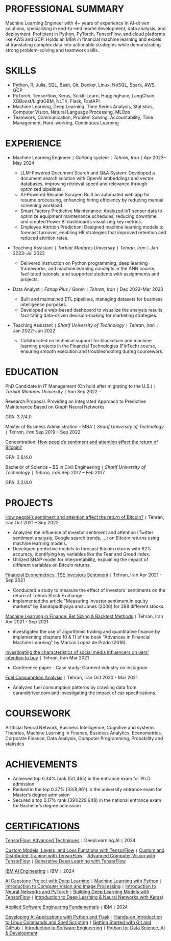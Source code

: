 PROFESSIONAL SUMMARY
======
Machine Learning Engineer with 4+ years of experience in AI-driven solutions, specializing in end-to-end model development, data analysis, and deployment. Proficient in Python, PyTorch, TensorFlow, and cloud platforms like AWS and GCP. Holds an MBA in financial machine learning and excels at translating complex data into actionable strategies while demonstrating strong problem-solving and teamwork skills.

SKILLS
======
- Python, R, Julia, SQL, Bash, Git, Docker, Linux, NoSQL, Spark, AWS, GCP
- PyTorch, Tensorflow, Keras, Scikit-Learn, HuggingFace, LangChain, XGBoost/LightGBM, NLTK, Flask, FastAPI
- Machine Learning, Deep Learning, Time Series Analysis, Statistics, Computer Vision, Natural Language Processing, MLOps
- Teamwork, Communication, Problem Solving, Accountability, Time Management, Hard-working, Continuous Learning

EXPERIENCE
======
* Machine Learning Engineer `|` *Golrang system `|` Tehran, Iran* `|`                                                                                      Apr 2023–May 2024

  - LLM-Powered Document Search and Q&A System: Developed a document search solution with OpenAI embeddings and vector databases, improving retrieval speed and relevance through optimized pipelines.
  - AI-Powered Resume Scraper: Built an automated web app for resume processing, enhancing hiring efficiency by reducing manual screening workload.
  - Smart Factory Predictive Maintenance: Analyzed IoT sensor data to optimize equipment maintenance schedules, reducing downtime, and created Power BI dashboards visualizing key metrics.
  - Employee Attrition Prediction: Designed machine learning models to forecast turnover, enabling HR strategies that improved retention and reduced attrition rates.

* Teaching Assistant `|` *Tarbiat Modares University `|` Tehran, Iran* `|`                                                                                     Jan 2023–Jul 2023

  - Delivered instruction on Python programming, deep learning frameworks, and machine learning concepts in the ANN course, facilitated tutorials, and supported students with assignments and projects.

* Data Analyst `|` *Fanap Plus / Gereh `|` Tehran, Iran* `|`                                                                                                         Dec 2022–Mar 2023

  - Built and maintained ETL pipelines, managing datasets for business intelligence purposes.
  - Developed a web-based dashboard to visualize the analysis results, facilitating data-driven decision-making for marketing strategies.

* Teaching Assistant `|` *Sharif University of Technology `|` Tehran, Iran* `|`                                                                             Jan 2022–Jun 2022

  - Collaborated on technical support for blockchain and machine learning projects in the Financial Technologies (FinTech) course, ensuring smooth execution and troubleshooting during coursework. 

EDUCATION
======
PhD Candidate in IT Management (On hold after migrating to the U.S.) `|` *Tarbiat Modares University `|` Iran*                   Sep 2022 – 

Research Proposal: Providing an Integrated Approach to Predictive Maintenance Based on Graph Neural Networks

GPA: 3.7/4.0

Master of Business Administration – MBA `|` *Sharif University of Technology `|` Tehran, Iran*                                   Sep 2019 – Sep 2022

Concentration: [How people’s sentiment and attention affect the return of Bitcoin?](https://library.sharif.ir/parvan/resource/501394)

GPA: 3.6/4.0

Bachelor of Science – BS in Civil Engineering `|` *Sharif University of Technology `|` Tehran, Iran*                              Sep 2012 – Feb 2017

GPA: 3.2/4.0

PROJECTS
======
[How people’s sentiment and attention affect the return of Bitcoin?](https://library.sharif.ir/parvan/resource/501394) `|` Tehran, Iran                                                      Oct 2021 – Sep 2022

- Analyzed the influence of investor sentiment and attention (Twitter sentiment analysis, Google search trends, …) on Bitcoin returns using machine learning models.
- Developed predictive models to forecast Bitcoin returns with 62% accuracy, identifying key variables like the Fear and Greed Index.
- Utilized SHAP model for interpretability, explaining the impact of different variables on Bitcoin returns.

[Financial Econometrics: TSE Investors Sentiment](https://github.com/hiraddlz/MBA-Projects/tree/master/Financial%20econometrics/TSE%20Inverstors%20sentiments) `|` Tehran, Iran                                                                                 Apr 2021 - Sep 2021

- Conducted a study to measure the effect of investors’ sentiments on the return of Tehran Stock Exchange.
- Implemented the article "Measuring investor sentiment in equity markets" by Bandopadhyaya and Jones (2006) for 398 different stocks.

[Machine Learning in Finance: Bet Sizing & Backtest Methods](https://github.com/hiraddlz/MBA-Projects/tree/master/Machine%20learning%20in%20finance) `|` Tehran, Iran                                                             Apr 2021 - Sep 2021

- investigated the use of algorithmic trading and quantitative finance by implementing chapters 10 & 11 of the book "Advances in Financial Machine Learning" by Marcos Lopez de Prado (2018).

[Investigating the characteristics of social media influencers on uers’ intention to buy](https://www.sid.ir/Fa/Seminar/ViewPaper.aspx?ID=96497) `|` Tehran, Iran                                       Mar 2021

- Conference paper - Case study: Garment industry on instagram

[Fuel Consumption Analysis](https://github.com/hiraddlz/MBA-Projects/tree/master/Business%20analytics) `|` Tehran, Iran                                                                                                                     Oct 2020 - Mar 2021

- Analyzed fuel consumption patterns by crawling data from caranddriver.com and investigating the impact of car specifications.

COURSEWORK
======
Artificial Neural Network, Business Intelligence, Cognitive and systems Theories, Machine Learning in Finance, Business Analytics, Econometrics, Corporate Finance, Data Analysis, Computer Programming, Probability and statistics

ACHIEVEMENTS
======
- Achieved top 0.34% rank (5/1,465) in the entrance exam for Ph.D. admission
- Ranked in the top 0.37% (33/8,861) in the university entrance exam for Master’s degree admission
- Secured a top 0.17% rank (391/229,948) in the national entrance exam for Bachelor’s degree admission

[CERTIFICATIONS](https://www.credly.com/users/hirad-dolatzadeh)
======
[TensorFlow: Advanced Techniques](https://www.coursera.org/account/accomplishments/specialization/WE8BKL81B611) `|` DeepLearning.AI `|` 2024

[Custom Models, Layers, and Loss Functions with TensorFlow](https://www.coursera.org/account/accomplishments/verify/NV6V7BT9RDY5) `|` [Custom and Distributed Training with TensorFlow](https://www.coursera.org/account/accomplishments/verify/9SDCKLOSNRIE) `|` [Advanced Computer Vision with TensorFlow](https://www.coursera.org/account/accomplishments/verify/VFCC2SOP4Y0R) `|` [Generative Deep Learning with TensorFlow](https://www.coursera.org/account/accomplishments/verify/LKS3XTHC5PMZ)

[IBM AI Engineering](https://www.coursera.org/account/accomplishments/specialization/T5L0D1SNYDU6) `|` IBM `|` 2024

[AI Capstone Project with Deep Learning](https://www.credly.com/badges/30173fce-a269-4d49-aaf4-ac9c014cabf6/public_url) `|` [Machine Learning with Python](https://www.credly.com/badges/0c70c00c-726b-490e-b4ad-ab3b7603edb4/public_url) `|` [Introduction to Computer Vision and Image Processing](https://www.credly.com/badges/b9b75365-f308-45c2-b743-d154f82498d9/public_url) `|` [Introduction to Neural Networks and PyTorch](https://www.credly.com/badges/ee996e9c-998d-4b74-85ae-806ee76e8875/public_url) `|` [Building Deep Learning Models with TensorFlow](https://www.credly.com/badges/9ccf078c-08e8-403a-b714-325e3cb28240/public_url) `|` [Introduction to Deep Learning & Neural Networks with Keras](https://www.coursera.org/account/accomplishments/verify/XXCPSF9P5XJW))

[Applied Software Engineering Fundamentals](https://www.coursera.org/account/accomplishments/specialization/FMQDUCYJ0U0P) `|` IBM `|` 2024

[Developing AI Applications with Python and Flask](https://www.coursera.org/account/accomplishments/verify/WHODC7P46VS6) `|` [Hands-on Introduction to Linux Commands and Shell Scripting](https://www.credly.com/badges/0632da84-5b7e-46c5-8898-9d406a3da2ec/public_url) `|` [Getting Started with Git and GitHub](https://www.coursera.org/account/accomplishments/verify/ZF7T3HMNK7PY) `|` [Introduction to Software Engineering](https://www.credly.com/badges/20b10eb1-fadd-4cc6-b263-e96d67070eb4/public_url) `|` [Python for Data Science, AI & Development](https://www.credly.com/badges/44e5e0d8-f6cb-4723-af82-fc77b5f8f936/public_url)

